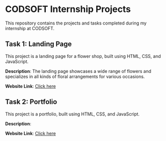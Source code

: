 # CODSOFT Internship Projects

This repository contains the projects and tasks completed during my internship at CODSOFT.

## Task 1: Landing Page

This project is a landing page for a flower shop, built using HTML, CSS, and JavaScript.

**Description**: The landing page showcases a wide range of flowers and specializes in all kinds of floral arrangements for various occasions.

**Website Link**: [Click here](https://ranjith-m7.github.io/CODSOFT/Flower%20Shop/)

## Task 2: Portfolio

This project is a portfolio, built using HTML, CSS, and JavaScript.

**Description**: 

**Website Link**: [Click here](https://ranjith-m7.github.io/CODSOFT/Flower%20Shop/)
